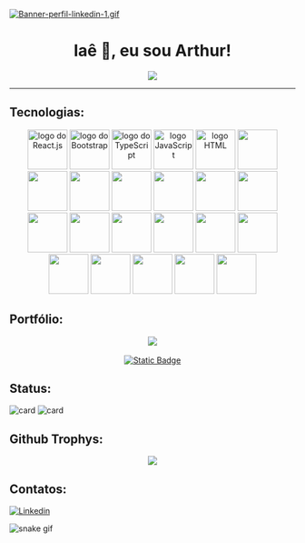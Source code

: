 [![Banner-perfil-linkedin-1.gif](https://i.postimg.cc/wvV4PKMp/Banner-perfil-linkedin-1.gif)](https://postimg.cc/MMnYMF1P)

<div align="center">
  <h1 >Iaê 🤙, eu sou Arthur!</h1>
  <img src="https://komarev.com/ghpvc/?username=arthurrocha-dev&style=for-the-badge&label=Profile%20views&color=313b4a" />
</div>

---

## Tecnologias:
<div align="center">
<a href="https://react.dev/" target="_blank"><img src="https://profilinator.rishav.dev/skills-assets/react-original-wordmark.svg" alt="logo do React.js" width="70"></a>
<a href="https://getbootstrap.com/" target="_blank"><img src="https://profilinator.rishav.dev/skills-assets/bootstrap-plain.svg" alt="logo do Bootstrap" width="70"></a>
<a href="https://www.typescriptlang.org/" target="_blank"><img src="https://profilinator.rishav.dev/skills-assets/typescript-original.svg" alt="logo do TypeScript" width="70"></a>
<a href="https://developer.mozilla.org/en-US/docs/Web/JavaScript" target="_blank"><img src="https://profilinator.rishav.dev/skills-assets/javascript-original.svg" alt="logo JavaScript" width="70"></a>
<a href="https://developer.mozilla.org/pt-BR/docs/Web/HTML" target="_blank"><img src="https://profilinator.rishav.dev/skills-assets/html5-original-wordmark.svg" alt="logo HTML" width="70"></a>
<a href="#" target="_blank"><img src="https://profilinator.rishav.dev/skills-assets/css3-original-wordmark.svg" width="70"></a>
<a href="#" target="_blank"><img src="https://profilinator.rishav.dev/skills-assets/sass-original.svg" width="70"></a>
<a href="#" target="_blank"><img src="https://profilinator.rishav.dev/skills-assets/tailwindcss.svg" width="70"></a>
<a href="#" target="_blank"><img src="https://profilinator.rishav.dev/skills-assets/styled-components.png" width="70"></a>
<a href="#" target="_blank"><img src="https://profilinator.rishav.dev/skills-assets/bem.svg" width="70"></a>
<a href="#" target="_blank"><img src="https://profilinator.rishav.dev/skills-assets/python-original.svg" width="70"></a>
<a href="#" target="_blank"><img src="https://profilinator.rishav.dev/skills-assets/java-original-wordmark.svg" width="70"></a>
<a href="#" target="_blank"><img src="https://profilinator.rishav.dev/skills-assets/nodejs-original-wordmark.svg" width="70"></a>
<a href="#" target="_blank"><img src="https://profilinator.rishav.dev/skills-assets/express-original-wordmark.svg" width="70"></a>
<a href="#" target="_blank"><img src="https://profilinator.rishav.dev/skills-assets/nextjs.png" width="70"></a>
<a href="#" target="_blank"><img src="https://profilinator.rishav.dev/skills-assets/git-scm-icon.svg" width="70"></a>
<a href="#" target="_blank"><img src="https://profilinator.rishav.dev/skills-assets/docker-original-wordmark.svg" width="70"></a>
<a href="#" target="_blank"><img src="https://profilinator.rishav.dev/skills-assets/postgresql-original-wordmark.svg" width="70"></a>
<a href="#" target="_blank"><img src="https://profilinator.rishav.dev/skills-assets/mysql-original-wordmark.svg" width="70"></a>
<a href="#" target="_blank"><img src="https://profilinator.rishav.dev/skills-assets/mongodb-original-wordmark.svg" width="70"></a>
<a href="#" target="_blank"><img src="https://profilinator.rishav.dev/skills-assets/linux-original.svg" width="70"></a>
<a href="#" target="_blank"><img src="https://profilinator.rishav.dev/skills-assets/php-original.svg" width="70"></a>
<a href="#" target="_blank"><img src="https://profilinator.rishav.dev/skills-assets/laravel-plain-wordmark.svg" width="70"></a>

  
</div>

## Portfólio:
<div align="center">
  <a href="https://arthurrocha.dev.br/" target="_blank">
    <img src="https://i.postimg.cc/DwKvNk88/Screenshot-from-2024-04-27-04-42-15.png"/>
  </a>
  <br>
  <br>
  <a href="https://arthurrocha.dev.br/" target="_blank"><img alt="Static Badge" src="https://img.shields.io/badge/%F0%9F%8C%90%20Visitar-gray?style=flat&cacheSeconds=https%3A%2F%2Farthurrocha.dev.br%2F">
</a>

  
</div>



## Status:
![card](https://github-readme-stats.vercel.app/api?username=arthurrocha-dev&theme=tokyonight)
![card](https://github-readme-stats.vercel.app/api/top-langs/?username=arthurrocha-dev&layout=compact&theme=tokyonight)


## Github Trophys:
<div align="center">
  <img src="https://github-profile-trophy.vercel.app/?username=arthurrocha-dev&theme=radical"/>
</div>

## Contatos:
[![Linkedin](https://img.shields.io/badge/linkedin-0A66C2?style=for-the-badge&logo=linkedin&logoColor=white)](https://www.linkedin.com/in/arthurrocha-dev)

![snake gif](https://github.com/arthurrocha-dev/arthurrocha-dev/blob/output/github-contribution-grid-snake.gif)


